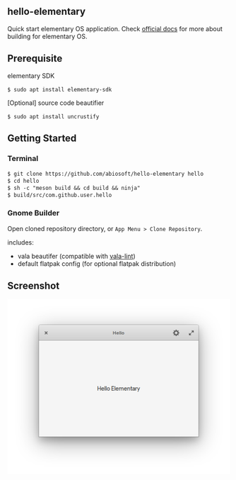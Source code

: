 hello-elementary
----------------

Quick start elementary OS application. Check [official docs](https://elementary.io/en/docs/code/getting-started) for more about building for elementary OS.


## Prerequisite

elementary SDK

```
$ sudo apt install elementary-sdk
```

[Optional] source code beautifier

```
$ sudo apt install uncrustify
```

## Getting Started

### Terminal

```
$ git clone https://github.com/abiosoft/hello-elementary hello
$ cd hello 
$ sh -c "meson build && cd build && ninja"
$ build/src/com.github.user.hello
```

### Gnome Builder

Open cloned repository directory, or `App Menu > Clone Repository`.

includes:

* vala beautifer (compatible with [vala-lint](https://github.com/elementary/vala-lint))
* default flatpak config (for optional flatpak distribution)


## Screenshot

![screenshot](screenshot.png)
